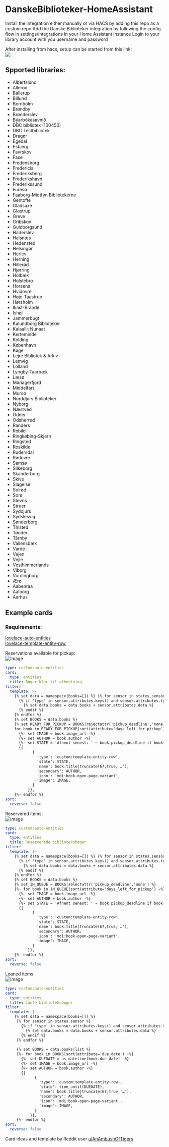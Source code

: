<!-- ![Current Release](https://img.shields.io/github/release/PTST/DanskeBiblioteker-HomeAssistant/all.svg?style=plastic)
![Github All Releases](https://img.shields.io/github/downloads/PTST/DanskeBiblioteker-HomeAssistant/total.svg?style=plastic) -->

# DanskeBiblioteker-HomeAssistant
Install the integration either manually or via HACS by adding this repo as a custom repo
Add the Danske Biblioteker integration by following the config flow in settings/integrations in your Home Assistant instance
Login to your library account with you username and password

After installing from hacs, setup can be started from this link:  
[![](https://my.home-assistant.io/badges/config_flow_start.svg)](https://my.home-assistant.io/redirect/config_flow_start/?domain=danish_libraries)

## Spported libraries:
* Albertslund
* Allerød
* Ballerup
* Billund
* Bornholm
* Brøndby
* Brønderslev
* Býarbókasavnið
* DBC bibliotek (100450)
* DBC Testbibliotek
* Dragør
* Egedal
* Esbjerg
* Favrskov
* Faxe
* Fredensborg
* Fredericia
* Frederiksberg
* Frederikshavn
* Frederikssund
* Furesø
* Faaborg-Midtfyn Bibliotekerne
* Gentofte
* Gladsaxe
* Glostrup
* Greve
* Gribskov
* Guldborgsund
* Haderslev
* Halsnæs
* Hedensted
* Helsingør
* Herlev
* Herning
* Hillerød
* Hjørring
* Holbæk
* Holstebro
* Horsens
* Hvidovre
* Høje-Taastrup
* Hørsholm
* Ikast-Brande
* Ishøj
* Jammerbugt
* Kalundborg Biblioteker
* Kalaallit Nunaat
* Kerteminde
* Kolding
* København
* Køge
* Lejre Bibliotek & Arkiv
* Lemvig
* Lolland
* Lyngby-Taarbæk
* Læsø
* Mariagerfjord
* Middelfart
* Morsø
* Norddjurs Biblioteker
* Nyborg
* Næstved
* Odder
* Odsherred
* Randers
* Rebild
* Ringkøbing-Skjern
* Ringsted
* Roskilde
* Rudersdal
* Rødovre
* Samsø
* Silkeborg
* Skanderborg
* Skive
* Slagelse
* Solrød
* Sorø
* Stevns
* Struer
* Syddjurs
* Sydslesvig
* Sønderborg
* Thisted
* Tønder
* Tårnby
* Vallensbæk
* Varde
* Vejen
* Vejle
* Vesthimmerlands
* Viborg
* Vordingborg
* Ærø
* Aabenraa
* Aalborg
* Aarhus

## Example cards
### Requirements:
[lovelace-auto-entities](https://github.com/thomasloven/lovelace-auto-entities)    
[lovelace-template-entity-row](https://github.com/thomasloven/lovelace-template-entity-row)  

Reservations available for pickup:  
![image](https://github.com/user-attachments/assets/0a1977e2-0d08-49f9-9a9a-9292bdd40af1)

``` yaml
type: custom:auto-entities
card:
  type: entities
  title: Bøger klar til afhentning
filter:
  template: >-
    {% set data = namespace(books=[]) %} {% for sensor in states.sensor %}
      {% if 'type' in sensor.attributes.keys() and sensor.attributes.type == 'library_reservation' and sensor.attributes.data|length > 0 %}
        {% set data.books = data.books + sensor.attributes.data %}
      {% endif %}
    {% endfor %}
    {% set BOOKS = data.books %}
    {% set READY_FOR_PICKUP = BOOKS|rejectattr('pickup_deadline','none') %} {%-
    for book in READY_FOR_PICKUP|sort(attribute='days_left_for_pickup') -%}
      {%- set IMAGE = book.image_url -%}
      {%- set AUTHOR = book.author -%}
      {%- set STATE = 'Afhent senest: ' ~ book.pickup_deadline if book.pickup_deadline else book.number_in_queue -%}
      {{
            {
              'type': 'custom:template-entity-row',
              'state': STATE,
              'name': book.title|truncate(67,true,'…'),
              'secondary': AUTHOR,
              'icon': 'mdi:book-open-page-variant',
              'image': IMAGE,
            }
          }},
    {%- endfor %}
sort:
  reverse: false
```

Reservered items:  
![image](https://github.com/user-attachments/assets/6f0b8f9a-cc9f-4143-a818-2e29ceca84e1)

``` yaml
type: custom:auto-entities
card:
  type: entities
  title: Reserverede biblioteksbøger
filter:
  template: |-
    {% set data = namespace(books=[]) %} {% for sensor in states.sensor %}
      {% if 'type' in sensor.attributes.keys() and sensor.attributes.type == 'library_reservation' and sensor.attributes.data|length > 0 %}
        {% set data.books = data.books + sensor.attributes.data %}
      {% endif %}
    {% endfor %}
    {% set BOOKS = data.books %}
    {% set IN_QUEUE = BOOKS|selectattr('pickup_deadline','none') %}
    {%- for book in IN_QUEUE|sort(attribute='days_left_for_pickup') -%}
      {%- set IMAGE = book.image_url -%}
      {%- set AUTHOR = book.author -%}
      {%- set STATE = 'Afhent senest: ' ~ book.pickup_deadline if book.pickup_deadline else book.number_in_queue -%}
      {{
            {
              'type': 'custom:template-entity-row',
              'state': STATE,
              'name': book.title|truncate(67,true,'…'),
              'secondary': AUTHOR,
              'icon': 'mdi:book-open-page-variant',
              'image': IMAGE,
            }
          }},
    {%- endfor %}
sort:
  reverse: false
```

Loaned items:  
![image](https://github.com/user-attachments/assets/e2cdf47a-6b3f-40de-bb30-9fa50d62ed91)

``` yaml
type: custom:auto-entities
card:
  type: entities
  title: Lånte biblioteksbøger
filter:
  template: |-
    {% set data = namespace(books=[]) %}
     {% for sensor in states.sensor %}
       {% if 'type' in sensor.attributes.keys() and sensor.attributes.type == 'library_loan' and sensor.attributes.data|length > 0 %}
         {% set data.books = data.books + sensor.attributes.data %}
       {% endif %}
     {% endfor %}
     
     {% set BOOKS = data.books|list %}
     {%- for book in BOOKS|sort(attribute='due_date') -%}
       {%- set DUEDATE = as_datetime(book.due_date) -%}
       {%- set IMAGE = book.image_url -%}
       {%- set AUTHOR = book.author -%}
       {{
             {
               'type': 'custom:template-entity-row',
               'state': time_until(DUEDATE),
               'name': book.title|truncate(67,true,'…'),
               'secondary': AUTHOR,
               'icon': 'mdi:book-open-page-variant',
               'image': IMAGE,
             }
           }},
     {%- endfor %}
sort:
  reverse: false
```

Card ideas and template by Reddit user [u/AnAmbushOfTigers](https://www.reddit.com/r/homeassistant/comments/1eonc4y/finished_setting_up_our_new_library_books_card/)
